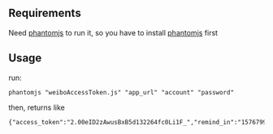 ## Requirements
Need [phantomjs](https://github.com/ariya/phantomjs) to run it, so you have to install [phantomjs](https://github.com/ariya/phantomjs) first

## Usage
run:
```
phantomjs "weiboAccessToken.js" "app_url" "account" "password"
```
then, returns like
```
{"access_token":"2.00eID2zAwusBxB5d132264fc0Li1F_","remind_in":"157679999","expires_in":"157679999","uid":"0123456789"}
```

